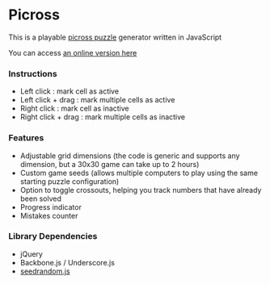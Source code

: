 Picross
=======

This is a playable [picross puzzle](http://en.wikipedia.org/wiki/Nonogram) generator written in JavaScript

You can access [an online version here](http://liouh.com/picross/)

### Instructions

* Left click : mark cell as active
* Left click + drag : mark multiple cells as active
* Right click : mark cell as inactive
* Right click + drag : mark multiple cells as inactive

### Features

* Adjustable grid dimensions (the code is generic and supports any dimension, but a 30x30 game can take up to 2 hours)
* Custom game seeds (allows multiple computers to play using the same starting puzzle configuration)
* Option to toggle crossouts, helping you track numbers that have already been solved
* Progress indicator
* Mistakes counter

### Library Dependencies

* jQuery
* Backbone.js / Underscore.js
* [seedrandom.js](http://davidbau.com/archives/2010/01/30/random_seeds_coded_hints_and_quintillions.html)
